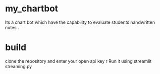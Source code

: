 ﻿# my_chartbot
Its a chart bot which have the capability to evaluate students handwritten notes .
# build
clone the repository and enter your open api key 
r
Run it using streamlit streaming.py
